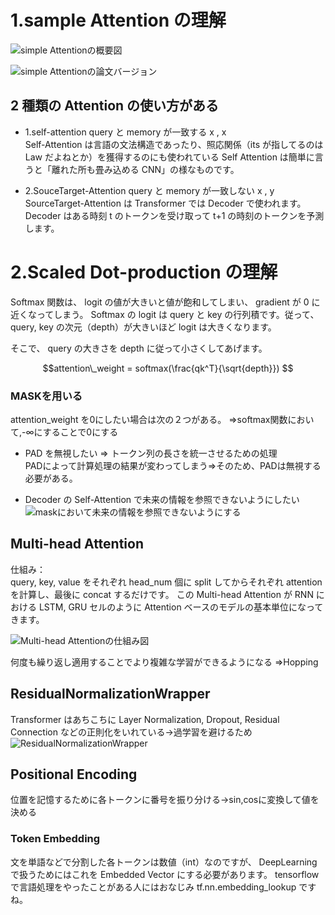 # 1.sample Attention の理解

![simple Attentionの概要図](https://camo.qiitausercontent.com/0df89d309e385fb9b47b74b6fd81833f2c9f5b14/68747470733a2f2f71696974612d696d6167652d73746f72652e73332e616d617a6f6e6177732e636f6d2f302f36313037392f34393736316432632d376436382d303139392d353863612d3833333430353330383134312e706e67)

![simple Attentionの論文バージョン](https://camo.qiitausercontent.com/9b8af7118dcd4c006bc531f105f969b1da00dbc9/68747470733a2f2f71696974612d696d6167652d73746f72652e73332e616d617a6f6e6177732e636f6d2f302f36313037392f38626631643534342d663834322d343336322d303365392d3333343533333338363563362e706e67)

## 2 種類の Attention の使い方がある

- 1.self-attention
  query と memory が一致する x , x  
  Self-Attention は言語の文法構造であったり、照応関係（its が指してるのは Law だよねとか）を獲得するのにも使われている
  Self Attention は簡単に言うと「離れた所も畳み込める CNN」の様なものです。

- 2.SouceTarget-Attention
  query と memory が一致しない x , y  
  SourceTarget-Attention は Transformer では Decoder で使われます。
  Decoder はある時刻 t のトークンを受け取って t+1 の時刻のトークンを予測します。

# 2.Scaled Dot-production の理解

Softmax 関数は、 logit の値が大きいと値が飽和してしまい、 gradient が 0 に近くなってしまう。
Softmax の logit は query と key の行列積です。従って、 query, key の次元（depth）が大きいほど logit は大きくなります。

そこで、 query の大きさを depth に従って小さくしてあげます。

```math
attention\_weight = softmax(\frac{qk^T}{\sqrt{depth}})

```

### MASKを用いる
attention_weight を0にしたい場合は次の２つがある。
⇒softmax関数において,-∞にすることで0にする

- PAD を無視したい ⇒ トークン列の長さを統一させるための処理  
PADによって計算処理の結果が変わってしまう⇒そのため、PADは無視する必要がある。

- Decoder の Self-Attention で未来の情報を参照できないようにしたい  
![maskにおいて未来の情報を参照できないようにする](https://camo.qiitausercontent.com/c1c0194389ab9dbf3831853913dc15b5710255cc/68747470733a2f2f71696974612d696d6167652d73746f72652e73332e616d617a6f6e6177732e636f6d2f302f36313037392f38646161313233372d623336392d663233342d376134332d6233356539383634383837392e706e67)

## Multi-head Attention
仕組み：  
query, key, value をそれぞれ head_num 個に split してからそれぞれ attention を計算し、最後に concat するだけです。
この Multi-head Attention が RNN における LSTM, GRU セルのように Attention ベースのモデルの基本単位になってきます。

![Multi-head Attentionの仕組み図](https://qiita-user-contents.imgix.net/https%3A%2F%2Fqiita-image-store.s3.amazonaws.com%2F0%2F61079%2F5a964f15-4997-e9e7-c13e-9aeab8ea1a61.png?ixlib=rb-4.0.0&auto=format&gif-q=60&q=75&w=1400&fit=max&s=e340f30c512c21effe2ea94614058470)

何度も繰り返し適用することでより複雑な学習ができるようになる
⇒Hopping  

## ResidualNormalizationWrapper
Transformer はあちこちに Layer Normalization, Dropout, Residual Connection などの正則化をいれている→過学習を避けるため
![ResidualNormalizationWrapper](https://camo.qiitausercontent.com/fc2513d5ec2e84b2eb0667f5b517ffd3b17df0ae/68747470733a2f2f71696974612d696d6167652d73746f72652e73332e616d617a6f6e6177732e636f6d2f302f36313037392f30633533666362352d303533342d383063302d616132612d3462646530386662336538652e706e67)

## Positional Encoding
位置を記憶するために各トークンに番号を振り分ける→sin,cosに変換して値を決める

### Token Embedding
文を単語などで分割した各トークンは数値（int）なのですが、 DeepLearning で扱うためにはこれを Embedded Vector にする必要があります。
tensorflow で言語処理をやったことがある人にはおなじみ tf.nn.embedding_lookup ですね。
